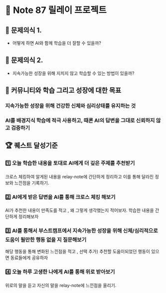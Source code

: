 # 🤝 Note 87 릴레이 프로젝트

## 🤔 문제의식 1.
- 어떻게 하면 AI와 함께 학습을 더 잘할 수 있을까?
## 🤔 문제의식 2.
- 지속가능한 성장을 위해 지치지 않고 학습할 수 있는 방법이 있을까?
  
## 🎯 커뮤니티와 학습 그리고 성장에 대한 목표

### 지속가능한 성장을 위해 건강한 신체와 심리상태를 유지하는 것

### AI를 배경지식 학습에 적극 사용하고, 때론 AI의 답변을 그대로 신뢰하지 않고 검증하기

## 🏆 퀘스트 달성기준

### 1️⃣ 오늘 학습한 내용을 토대로 AI에게 더 깊은 주제를 추천받기
크로스 체킹하여 알게된 내용을 relay-note에 간단하게 정리하고 이를 통해 달라진 정보와 느낀점을 기록하기.
### 2️⃣ AI에게 받은 답변을 AI를 통해 크로스 체킹 해보기
AI가 추천한 내용이 만족도를 적고 , 왜 그렇게 생각했는지 적어보자.
학습한 내용을 간단하게 정리해보자
### 3️⃣ AI를 통해서 부스트캠프에서 지속가능한 성장을 위해 신체/심리적으로 도움이 될만한 행동 없을 지 질문해보기
해당 행동을 통해 변화된 느낀점을 적고 ,
선택 추가) 추천할 도움이되었던 행동이 있으면 동료들에게 공유하자
### 4️⃣ 오늘 하루 고생한 나에게 AI를 통해 위로 받아보기
위로의 말을 듣고 자신의 말을 relay-note에 느낀점을 올리기.
